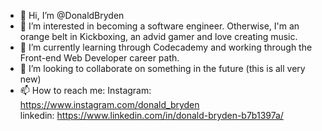 - 👋 Hi, I’m @DonaldBryden
- 👀 I’m interested in becoming a software engineer. Otherwise, I'm an orange belt in Kickboxing, an advid gamer and love creating music.
- 🌱 I’m currently learning through Codecademy and working through the Front-end Web Developer career path.
- 💞️ I’m looking to collaborate on something in the future (this is all very new)
- 📫 How to reach me: 
Instagram: https://www.instagram.com/donald_bryden  
linkedin: https://www.linkedin.com/in/donald-bryden-b7b1397a/

<!---
DonaldBryden/DonaldBryden is a ✨ special ✨ repository because its `README.md` (this file) appears on your GitHub profile.
You can click the Preview link to take a look at your changes.
--->

